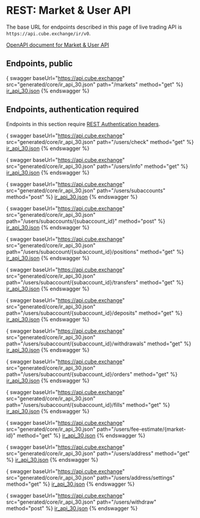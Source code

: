 # REST: Market & User API

The base URL for endpoints described in this page of live trading API is `https://api.cube.exchange/ir/v0`.

[OpenAPI document for Market & User API](generated/core/ir_api_30.json)

## Endpoints, public

{ swagger baseUrl="https://api.cube.exchange" src="generated/core/ir_api_30.json" path="/markets" method="get" %}
[ir_api_30.json](generated/core/ir_api_30.json)
{% endswagger %}

## Endpoints, authentication required

Endpoints in this section require [REST Authentication headers](README.md#rest-authentication-headers).

{ swagger baseUrl="https://api.cube.exchange" src="generated/core/ir_api_30.json" path="/users/check" method="get" %}
[ir_api_30.json](generated/core/ir_api_30.json)
{% endswagger %}

{ swagger baseUrl="https://api.cube.exchange" src="generated/core/ir_api_30.json" path="/users/info" method="get" %}
[ir_api_30.json](generated/core/ir_api_30.json)
{% endswagger %}

{ swagger baseUrl="https://api.cube.exchange" src="generated/core/ir_api_30.json" path="/users/subaccounts" method="post" %}
[ir_api_30.json](generated/core/ir_api_30.json)
{% endswagger %}

{ swagger baseUrl="https://api.cube.exchange" src="generated/core/ir_api_30.json" path="/users/subaccounts/{subaccount_id}" method="post" %}
[ir_api_30.json](generated/core/ir_api_30.json)
{% endswagger %}

{ swagger baseUrl="https://api.cube.exchange" src="generated/core/ir_api_30.json" path="/users/subaccount/{subaccount_id}/positions" method="get" %}
[ir_api_30.json](generated/core/ir_api_30.json)
{% endswagger %}

{ swagger baseUrl="https://api.cube.exchange" src="generated/core/ir_api_30.json" path="/users/subaccount/{subaccount_id}/transfers" method="get" %}
[ir_api_30.json](generated/core/ir_api_30.json)
{% endswagger %}

{ swagger baseUrl="https://api.cube.exchange" src="generated/core/ir_api_30.json" path="/users/subaccount/{subaccount_id}/deposits" method="get" %}
[ir_api_30.json](generated/core/ir_api_30.json)
{% endswagger %}

{ swagger baseUrl="https://api.cube.exchange" src="generated/core/ir_api_30.json" path="/users/subaccount/{subaccount_id}/withdrawals" method="get" %}
[ir_api_30.json](generated/core/ir_api_30.json)
{% endswagger %}

{ swagger baseUrl="https://api.cube.exchange" src="generated/core/ir_api_30.json" path="/users/subaccount/{subaccount_id}/orders" method="get" %}
[ir_api_30.json](generated/core/ir_api_30.json)
{% endswagger %}

{ swagger baseUrl="https://api.cube.exchange" src="generated/core/ir_api_30.json" path="/users/subaccount/{subaccount_id}/fills" method="get" %}
[ir_api_30.json](generated/core/ir_api_30.json)
{% endswagger %}

{ swagger baseUrl="https://api.cube.exchange" src="generated/core/ir_api_30.json" path="/users/fee-estimate/{market-id}" method="get" %}
[ir_api_30.json](generated/core/ir_api_30.json)
{% endswagger %}

{ swagger baseUrl="https://api.cube.exchange" src="generated/core/ir_api_30.json" path="/users/address" method="get" %}
[ir_api_30.json](generated/core/ir_api_30.json)
{% endswagger %}

{ swagger baseUrl="https://api.cube.exchange" src="generated/core/ir_api_30.json" path="/users/address/settings" method="get" %}
[ir_api_30.json](generated/core/ir_api_30.json)
{% endswagger %}

{ swagger baseUrl="https://api.cube.exchange" src="generated/core/ir_api_30.json" path="/users/withdraw" method="post" %}
[ir_api_30.json](generated/core/ir_api_30.json)
{% endswagger %}
